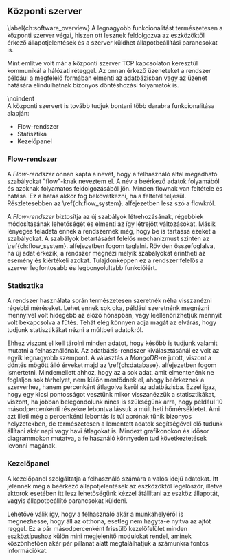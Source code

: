 ## Központi szerver
\label{ch:software_overview}
A legnagyobb funkcionalitást természetesen a központi szerver végzi, hiszen ott
lesznek feldolgozva az eszközöktől érkező állapotjelentések és a szerver küldhet
állapotbeállítási parancsokat is.

Mint említve volt már a központi szerver TCP kapcsolaton keresztül kommunikál a
hálózati réteggel. Az onnan érkező üzeneteket a rendszer például a megfelelő
formában elmenti az adatbázisban vagy az üzenet hatására elindulhatnak bizonyos
döntéshozási folyamatok is.

\noindent  
A központi szervert is tovább tudjuk bontani több darabra funkcionalitása alapján:

- Flow-rendszer
- Statisztika
- Kezelőpanel

### Flow-rendszer
A *Flow-rendszer* onnan kapta a nevét, hogy a felhasználó által megadható szabályokat
"flow"-knak neveztem el. A név a beérkező adatok folyamából és azoknak folyamatos
feldolgozásából jön. Minden flownak van feltétele és hatása. Ez a hatás akkor fog
bekövetkezni, ha a feltétel teljesül. Részletesebben az \ref{ch:flow_system}.
alfejezetben lesz szó a flowkról.

A *Flow-rendszer* biztosítja az új szabályok létrehozásának, régebbiek módosításának
lehetőségét és elmenti az így létrejött változásokat. Másik lényeges feladata ennek
a rendszernek még, hogy be is tartassa ezeket a szabályokat. A szabályok betartásáért
felelős mechanizmust szintén az \ref{ch:flow_system}. alfejezetben fogom taglalni.
Röviden összefoglalva, ha új adat érkezik, a rendszer megnézi melyik szabályokat
érintheti az esemény és kiértékeli azokat. Tulajdonképpen ez a rendszer felelős
a szerver legfontosabb és legbonyolultabb funkcióiért.

### Statisztika
A rendszer használata során természetesen szeretnék néha visszanézni régebbi
méréseket. Lehet ennek sok oka, például szeretnénk megnézni mennyivel volt hidegebb
az előző hónapban, vagy leellenőrizhetjük mennyit volt bekapcsolva a fűtés. Tehát
elég könnyen adja magát az elvárás, hogy tudjunk statisztikákat nézni a múltbeli adatokról.

Ehhez viszont el kell tárolni minden adatot, hogy később is tudjunk valamit mutatni
a felhasználónak. Az adatbázis-rendszer kiválasztásánál ez volt az egyik legnagyobb
szempont. A választás a  *MongoDB*-re jutott, viszont a döntés mögött álló érveket majd
az \ref{ch:database}. alfejezetben fogom ismertetni. Mindemellett ahhoz, hogy az a
sok adat, amit elmentenénk ne foglaljon sok tárhelyet, nem külön mentődnek el, ahogy
beérkeznek a szerverhez, hanem percenként átlagolva kerül az adatbázisba. Ezzel
igaz, hogy egy kicsi pontosságot vesztünk mikor visszanézzük a statisztikákat,
viszont, ha jobban belegondolunk nincs is szükségünk arra, hogy például 10 másodpercenkénti
részekre lebontva lássuk a múlt heti hőmérsékletet. Ami azt illeti még a percenkénti
lebontás is túl aprónak tűnik bizonyos helyzetekben, de természetesen a lementett
adatok segítségével elő tudunk állítani akár napi vagy havi átlagokat is.
Mindezt grafikonokon és idősor diagrammokon mutatva, a felhasználó könnyedén tud
következtetések levonni magának.

### Kezelőpanel
A kezelőpanel szolgáltatja a felhasználó számára a valós idejű adatokat. Itt jelennek
meg a beérkező állapotjelentések az eszközöktől legelőször, illetve aktorok esetében
itt lesz lehetőségünk kézzel átállítani az eszköz állapotát, vagyis állapotbeállító
parancsokat küldeni.

Lehetővé válik így, hogy a felhasználó akár a munkahelyéről is megnézhesse, hogy
áll az otthona, esetleg nem hagyta-e nyitva az ajtót reggel. Ez a pár másodpercenként
frissülő kezelőfelület minden eszköztípushoz külön mini megjelenítő modulokat
rendel, aminek köszönhetően akár pár pillanat alatt megtalálhatjuk a számunkra
fontos információkat.
